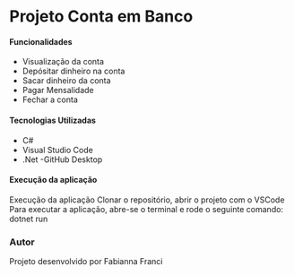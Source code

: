 # Projeto Conta em Banco

#### Funcionalidades
- Visualização da conta
- Depósitar dinheiro na conta
- Sacar dinheiro da conta
- Pagar Mensalidade
- Fechar a conta

#### Tecnologias Utilizadas
- C# 
- Visual Studio Code
- .Net
-GitHub Desktop

#### Execução da aplicação
Execução da aplicação
Clonar o repositório, abrir o projeto com o VSCode
Para executar a aplicação, abre-se o terminal e rode o seguinte comando: dotnet run

### Autor
Projeto desenvolvido por Fabianna Franci
